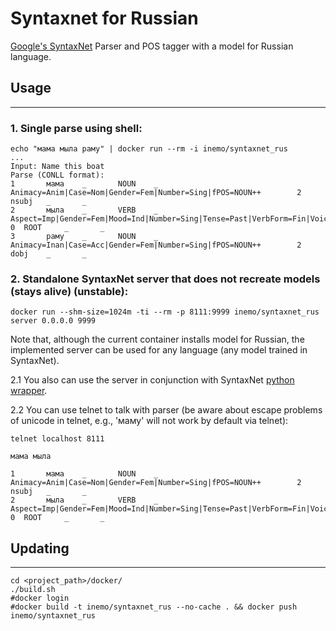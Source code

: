 Syntaxnet for Russian
=========

[Google's SyntaxNet](https://github.com/tensorflow/models/tree/master/syntaxnet) Parser and POS tagger with a model for Russian language.


## Usage
-----

### 1. Single parse using shell:
```shell
echo "мама мыла раму" | docker run --rm -i inemo/syntaxnet_rus
...
Input: Name this boat
Parse (CONLL format):
1       мама    _       NOUN    _       Animacy=Anim|Case=Nom|Gender=Fem|Number=Sing|fPOS=NOUN++        2       nsubj   _       _
2       мыла    _       VERB    _       Aspect=Imp|Gender=Fem|Mood=Ind|Number=Sing|Tense=Past|VerbForm=Fin|Voice=Act|fPOS=VERB++        0  ROOT     _       _
3       раму    _       NOUN    _       Animacy=Inan|Case=Acc|Gender=Fem|Number=Sing|fPOS=NOUN++        2       dobj    _       _

```
### 2. Standalone SyntaxNet server that does not recreate models (stays alive) (unstable):

```shell
docker run --shm-size=1024m -ti --rm -p 8111:9999 inemo/syntaxnet_rus server 0.0.0.0 9999
```
Note that, although the current container installs model for Russian, the implemented server can be used for any language (any model trained in SyntaxNet).

2.1 You also can use the server in conjunction with SyntaxNet [python wrapper](https://github.com/IINemo/syntaxnet_wrapper).

2.2 You can use telnet to talk with parser (be aware about escape problems of unicode in telnet, e.g., 'маму' will not work by default via telnet):
```shell
telnet localhost 8111
```
```shell
мама мыла
```
```shell
1       мама    _       NOUN    _       Animacy=Anim|Case=Nom|Gender=Fem|Number=Sing|fPOS=NOUN++        2       nsubj   _       _
2       мыла    _       VERB    _       Aspect=Imp|Gender=Fem|Mood=Ind|Number=Sing|Tense=Past|VerbForm=Fin|Voice=Act|fPOS=VERB++        0  ROOT     _       _

```


## Updating
--------

```
cd <project_path>/docker/
./build.sh
#docker login
#docker build -t inemo/syntaxnet_rus --no-cache . && docker push inemo/syntaxnet_rus

```

